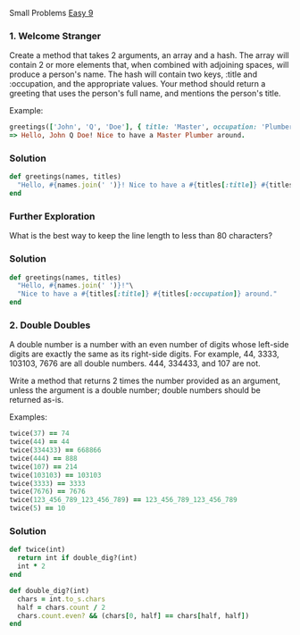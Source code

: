 Small Problems [Easy 9](https://launchschool.com/exercise_sets/7d8e9f76)

### 1. Welcome Stranger

Create a method that takes 2 arguments, an array and a hash. The array will contain 2 or more elements that, when combined with adjoining spaces, will produce a person's name. The hash will contain two keys, :title and :occupation, and the appropriate values. Your method should return a greeting that uses the person's full name, and mentions the person's title.

Example:

```ruby
greetings(['John', 'Q', 'Doe'], { title: 'Master', occupation: 'Plumber' })
=> Hello, John Q Doe! Nice to have a Master Plumber around.
```

### Solution

```ruby
def greetings(names, titles)
  "Hello, #{names.join(' ')}! Nice to have a #{titles[:title]} #{titles[:occupation]} around."
end
```

### Further Exploration
What is the best way to keep the line length to less than 80 characters?

### Solution

```ruby 
def greetings(names, titles)
  "Hello, #{names.join(' ')}!"\
  "Nice to have a #{titles[:title]} #{titles[:occupation]} around."
end
```

### 2. Double Doubles

A double number is a number with an even number of digits whose left-side digits are exactly the same as its right-side digits. For example, 44, 3333, 103103, 7676 are all double numbers. 444, 334433, and 107 are not.

Write a method that returns 2 times the number provided as an argument, unless the argument is a double number; double numbers should be returned as-is.

Examples:

```ruby
twice(37) == 74
twice(44) == 44
twice(334433) == 668866
twice(444) == 888
twice(107) == 214
twice(103103) == 103103
twice(3333) == 3333
twice(7676) == 7676
twice(123_456_789_123_456_789) == 123_456_789_123_456_789
twice(5) == 10
```

### Solution

```ruby
def twice(int)
  return int if double_dig?(int)
  int * 2
end

def double_dig?(int)
  chars = int.to_s.chars
  half = chars.count / 2
  chars.count.even? && (chars[0, half] == chars[half, half])
end
```
